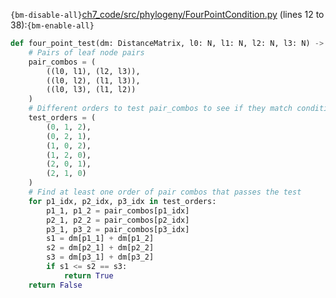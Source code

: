 `{bm-disable-all}`[ch7_code/src/phylogeny/FourPointCondition.py](ch7_code/src/phylogeny/FourPointCondition.py) (lines 12 to 38):`{bm-enable-all}`

```python
def four_point_test(dm: DistanceMatrix, l0: N, l1: N, l2: N, l3: N) -> bool:
    # Pairs of leaf node pairs
    pair_combos = (
        ((l0, l1), (l2, l3)),
        ((l0, l2), (l1, l3)),
        ((l0, l3), (l1, l2))
    )
    # Different orders to test pair_combos to see if they match conditions
    test_orders = (
        (0, 1, 2),
        (0, 2, 1),
        (1, 0, 2),
        (1, 2, 0),
        (2, 0, 1),
        (2, 1, 0)
    )
    # Find at least one order of pair combos that passes the test
    for p1_idx, p2_idx, p3_idx in test_orders:
        p1_1, p1_2 = pair_combos[p1_idx]
        p2_1, p2_2 = pair_combos[p2_idx]
        p3_1, p3_2 = pair_combos[p3_idx]
        s1 = dm[p1_1] + dm[p1_2]
        s2 = dm[p2_1] + dm[p2_2]
        s3 = dm[p3_1] + dm[p3_2]
        if s1 <= s2 == s3:
            return True
    return False
```